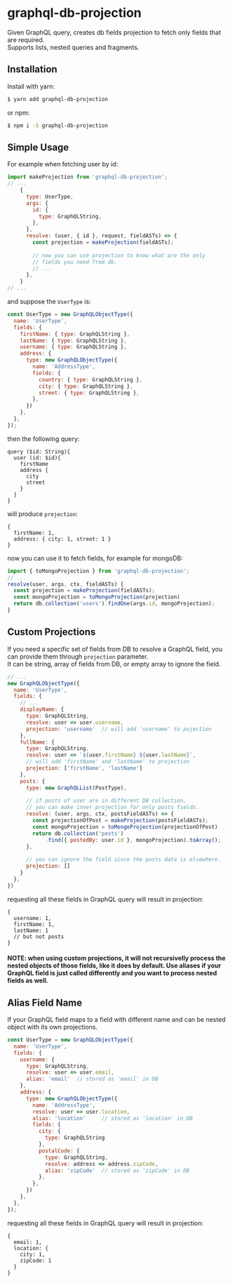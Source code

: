 # graphql-db-projection

Given GraphQL query, creates db fields projection to fetch only fields that are required.
<br/>Supports lists, nested queries and fragments.

## Installation

Install with yarn:

```bash
$ yarn add graphql-db-projection
```

or npm:

```bash
$ npm i -S graphql-db-projection
```

## Simple Usage
For example when fetching user by id:
```js
import makeProjection from 'graphql-db-projection';
// ...
    {
      type: UserType,
      args: {
        id: {
          type: GraphQLString,
        },
      },
      resolve: (user, { id }, request, fieldASTs) => {
        const projection = makeProjection(fieldASTs);
        
        // now you can use projection to know what are the only
        // fields you need from db.
        // ...
      },
    }
// ...
```
and suppose the `UserType` is:
```js
const UserType = new GraphQLObjectType({
  name: 'UserType',
  fields: {
    firstName: { type: GraphQLString },
    lastName: { type: GraphQLString },
    username: { type: GraphQLString },
    address: {
      type: new GraphQLObjectType({
        name: 'AddressType',
        fields: {
          country: { type: GraphQLString },
          city: { type: GraphQLString },
          street: { type: GraphQLString },
        },
      })
    },
  },
});
```
then the following query:
```
query ($id: String){
  user (id: $id){
    firstName
    address {
      city
      street
    }
  }
}
```
will produce `projection`:
```
{ 
  firstName: 1,
  address: { city: 1, street: 1 }
}
```
now you can use it to fetch fields, for example for mongoDB:
```js
import { toMongoProjection } from 'graphql-db-projection';
// ...
resolve(user, args, ctx, fieldASTs) {
  const projection = makeProjection(fieldASTs);
  const mongoProjection = toMongoProjection(projection)
  return db.collection('users').findOne(args.id, mongoProjection);
}
```

## Custom Projections
If you need a specific set of fields from DB to resolve a GraphQL field,
you can provide them through `projection` parameter.
<br/>It can be string, array of fields from DB, or empty array to ignore the field.
```js
// ...
new GraphQLObjectType({
  name: 'UserType',
  fields: {
    // ...
    displayName: {
      type: GraphQLString,
      resolve: user => user.username,
      projection: 'username'  // will add 'username' to pojection
    },
    fullName: {
      type: GraphQLString,
      resolve: user => `${user.firstName} ${user.lastName}`,
      // will add 'firstName' and 'lastName' to projection
      projection: ['firstName', 'lastName']
    },
    posts: {
      type: new GraphQLList(PostType),
      
      // if posts of user are in different DB collection,
      // you can make inner projection for only posts fields.
      resolve: (user, args, ctx, postsFieldASTs) => {
        const projectionOfPost = makeProjection(postsFieldASTs);
        const mongoProjection = toMongoProjection(projectionOfPost)
        return db.collection('posts')
            .find({ postedBy: user.id }, mongoProjection).toArray();
      },
      
      // you can ignore the field since the posts data is elsewhere.
      projection: []
    }
  },
})
```
requesting all these fields in GraphQL query will result in projection:
```
{ 
  username: 1,
  firstName: 1,
  lastName: 1
  // but not posts
}
```

#### NOTE: when using custom projections, it will not recursivelly process the nested objects of those fields, like it does by default. Use aliases if your GraphQL field is just called differently and you want to process nested fields as well.

## Alias Field Name
If your GraphQL field maps to a field with different name and can be nested object with its own projections.
```js
const UserType = new GraphQLObjectType({
  name: 'UserType',
  fields: {
    username: {
      type: GraphQLString,
      resolve: user => user.email,
      alias: 'email'  // stored as 'email' in DB
    },
    address: {
      type: new GraphQLObjectType({
        name: 'AddressType',
        resolve: user => user.location,
        alias: 'location'     // stored as 'location' in DB
        fields: {
          city: {
            type: GraphQLString
          },
          postalCode: {
            type: GraphQLString,
            resolve: address => address.zipCode,
            alias: 'zipCode'  // stored as 'zipCode' in DB
          },
        },
      })
    },
  },
});
```
requesting all these fields in GraphQL query will result in projection:
```
{ 
  email: 1,
  location: {
    city: 1,
    zipCode: 1
  }
}
```

